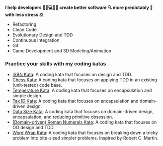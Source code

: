 **I help developers :woman_office_worker::computer::man_office_worker: create better software :mag: more predictably :compass: with less stress :balance_scale:.**

* Refactoring
* Clean Code
* Evolutionary Design and TDD
* Continuous Integration
* Git
* Game Development and 3D Modeling/Animation

### Practice your skills with my coding katas

* [ISBN Kata](https://github.com/kraemer-raimund/isbn-kata): A coding kata that focuses on design and TDD.
* [Chess Kata](https://github.com/kraemer-raimund/chess-kata): A coding kata that focuses on applying TDD in an existing (unit-tested) code base.
* [Temperature Kata](https://github.com/kraemer-raimund/temperature-kata): A coding kata that focuses on encapsulation and simple design.
* [Tax ID Kata](https://github.com/kraemer-raimund/tax-id-kata): A coding kata that focuses on encapsulation and domain-driven design.
* [Data Size Kata](https://github.com/kraemer-raimund/data-size-kata): A coding kata that focuses on domain-driven design, encapsulation, and reducing primitive obsession.
* [(Domain-driven) Roman Numerals Kata](https://github.com/kraemer-raimund/roman-numerals-kata): A coding kata that focuses on OO design and TDD.
* [Word Wrap Kata](https://github.com/kraemer-raimund/word-wrap-kata): A coding kata that focuses on breaking down a tricky problem into bite-sized simpler problems. Inspired by Robert C. Martin. 
